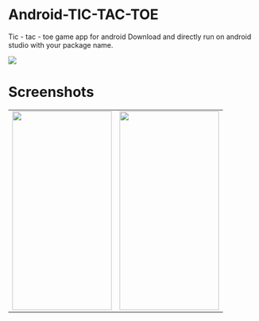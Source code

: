 # Android-TIC-TAC-TOE
Tic - tac - toe game app for android
Download and directly run on android studio with your package name.

<img src="https://forthebadge.com/images/badges/made-with-java.svg"/>

# Screenshots

 






<table>
  <tr>
    <td valign="top"><img src="![WhatsApp Image 2020-05-07 at 23 51 29 (1)](https://user-images.githubusercontent.com/42294323/81330895-64599580-90be-11ea-886e-6eb5c6f76031.jpeg)"  width="200" height="400"></td>
    <td valign="top"><img src="![WhatsApp Image 2020-05-07 at 23 51 29](https://user-images.githubusercontent.com/42294323/81330773-3aa06e80-90be-11ea-8c23-49554d9b8d12.jpeg)"  width="200" height="400"></td>
 
 </tr>
 </table>
